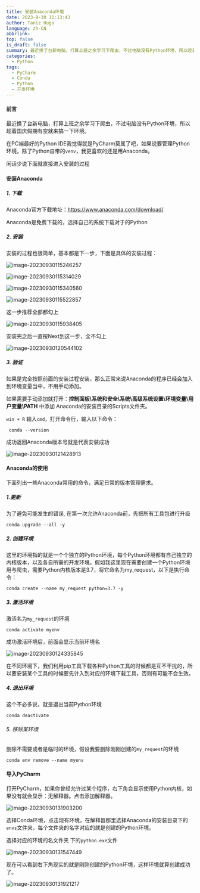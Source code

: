 ```yaml
---
title: 安装Anaconda环境
date: 2023-9-30 11:13:43
author: Taniz Hugo
language: zh-CN
abbrlink: 
top: false
is_draft: false
summary: 最近换了台新电脑，打算上班之余学习下爬虫，不过电脑没有Python环境，所以趁着国庆假期有空就来搞一下环境
categories: 
  - Python
tags:
  - PyCharm
  - Conda
  - Python
  - 开发环境
---
```


#### 前言

最近换了台新电脑，打算上班之余学习下爬虫，不过电脑没有Python环境，所以趁着国庆假期有空就来搞一下环境。

在PC端最好的Python IDE我觉得就是PyCharm莫属了吧，如果说要管理Python环境，除了Python自带的`venv`，我更喜欢的还是用Anaconda。

闲话少说下面就直接进入安装的过程



#### 安装Anaconda

##### 1. 下载

Anaconda官方下载地址：https://www.anaconda.com/download/

Anaconda是免费下载的，选择自己的系统下载对于的Python

##### 2. 安装

安装的过程也很简单，基本都是下一步，下面是具体的安装过程：

![image-20230930115246257](https://s2.loli.net/2023/10/04/lsQMcAuifwSpRr6.png)

![image-20230930115314029](https://s2.loli.net/2023/10/04/WVSm9vo4Ht7fjIP.png)

![image-20230930115340560](https://s2.loli.net/2023/10/04/AtRGYHLKUDElzyI.png)

![image-20230930115522857](https://s2.loli.net/2023/10/04/KOZ8l1mBk27XoHU.png)

这一步推荐全部都勾上

![image-20230930115938405](https://s2.loli.net/2023/10/04/TOPDcdzKHwkStVn.png)

安装完之后一直按Next到这一步，全不勾上

![image-20230930120544102](https://s2.loli.net/2023/10/04/YeJ5j2UT4Z8E7mb.png)

##### 3. 验证

如果是完全按照前面的安装过程安装，那么正常来说Anaconda的程序已经会加入到环境变量当中，不用手动添加。

如果需要手动添加就打开：**控制面板\系统和安全\系统\高级系统设置\环境变量\用户变量\PATH** 中添加 Anaconda的安装目录的Scripts文件夹。

`win + R` 输入`cmd`，打开命令行，输入以下命令：

```shell
 conda --version
```

成功返回Anaconda版本号就是代表安装成功

![image-20230930121428913](https://s2.loli.net/2023/10/04/5lk6yupYQtL3BOg.png)



#### Anaconda的使用

下面列出一些Anaconda常用的命令，满足日常的版本管理需求。

##### 1.更新

为了避免可能发生的错误, 在第一次允许Anaconda前，先把所有工具包进行升级

```shell
conda upgrade --all -y
```



##### 2. 创建环境

这里的环境指的就是一个个独立的Python环境，每个Python环境都有自己独立的内核版本，以及各自所需的开发环境。假如我这里现在需要创建一个Python环境用与爬虫，需要Python内核版本是3.7，将它命名为my_request，以下是执行命令：

```shell
conda create --name my_request python=3.7 -y
```



##### 3. 激活环境

激活名为`my_request`的环境

```shell
conda activate myenv
```

成功激活环境后，前面会显示当前环境名

![image-20230930124335845](https://s2.loli.net/2023/10/04/Vdj3ugpSkaUrcPA.png)

在不同环境下，我们利用pip工具下载各种Python工具的时候都是互不干扰的，所以要安装某个工具的时候要先计入到对应的环境下载工具，否则有可能不会生效。



##### 4.   退出环境

这个不必多说，就是退出当前Python环境

```shell
conda deactivate
```



###### 5. 移除某环境

删除不需要或者是临时的环境，假设我要删除刚刚创建的`my_request`的环境

```shell
conda env remove --name myenv
```



#### 导入PyCharm

打开PyCharm，如果你曾经允许过某个程序，右下角会显示使用Python内核，如果没有就会显示：无解释器。点击添加解释器。

![image-20230930131903200](https://s2.loli.net/2023/10/04/Z3GfRYkAHPVidOC.png)

选择Conda环境，点击现有环境，在解释器那里选择Anaconda的安装目录下的`envs`文件夹，每个文件夹的名字对应的就是创建的Python环境。

选择对应的环境的名文件夹 下的`python.exe`文件

![image-20230930131547449](https://s2.loli.net/2023/10/04/ix75pUrZkXvDKTh.png)

现在可以看到右下角现实的就是刚刚创建的Python环境，这样环境就算创建成功了。

![image-20230930131921217](https://s2.loli.net/2023/10/04/rUuMsLlZnpGwWRk.png)
